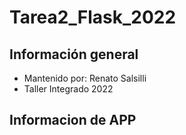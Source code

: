 # Tarea2_Flask_2022

## Información general
- Mantenido por: Renato Salsilli
- Taller Integrado 2022

## Informacion de APP 
